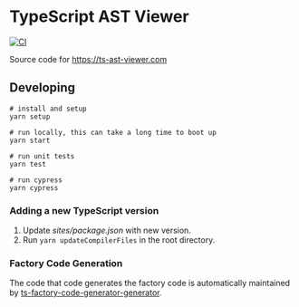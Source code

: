 ﻿# TypeScript AST Viewer

[![CI](https://github.com/dsherret/ts-ast-viewer/workflows/CI/badge.svg)](https://github.com/dsherret/ts-ast-viewer/actions?query=workflow%3ACI)

Source code for https://ts-ast-viewer.com

## Developing

```
# install and setup
yarn setup

# run locally, this can take a long time to boot up
yarn start

# run unit tests
yarn test

# run cypress
yarn cypress
```

### Adding a new TypeScript version

1. Update _sites/package.json_ with new version.
2. Run `yarn updateCompilerFiles` in the root directory.

### Factory Code Generation

The code that code generates the factory code is automatically maintained by [ts-factory-code-generator-generator](https://github.com/dsherret/ts-factory-code-generator-generator/).
